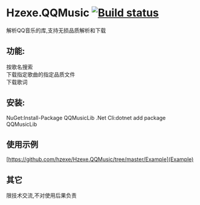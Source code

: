# Hzexe.QQMusic [![Build status](https://hzexe.visualstudio.com/Hzexe.QQMusic/_apis/build/status/Hzexe.QQMusic-.NET%20Desktop-CI)](https://hzexe.visualstudio.com/Hzexe.QQMusic/_build/latest?definitionId=1)
解析QQ音乐的库,支持无损品质解析和下载<br />

功能:
---
按歌名搜索<br />
下载指定歌曲的指定品质文件<br />
下载歌词<br />

安装:
---
NuGet:Install-Package QQMusicLib
.Net Cli:dotnet add package QQMusicLib

使用示例
---
[https://github.com/hzexe/Hzexe.QQMusic/tree/master/Example](Example)


其它
---
限技术交流,不对使用后果负责
